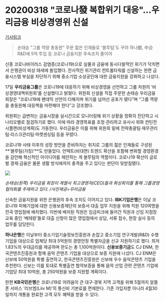 # 20200318   "코로나發 복합위기 대응"...우리금융 비상경영위 신설

[기사링크](<https://www.sedaily.com/NewsView/1Z08G75OR3>)



>   손태승 "그룹 역량 총동원" 주문
> 젊은 인재들로 '블루팀'도 꾸려
> 하나銀, 中企 R&D에 5억 투입 등
> 코로나 금융지원 후속조치 줄이어



  신종 코로나바이러스 감염증(코로나19)으로 실물과 금융에 동시다발적인 위기가 닥치면서 은행권이 비상 태세에 돌입했다. 전사적인 위기관리 컨트롤타워를 신설하는 한편 금융시스템 부실을 차단하기 위해 중소기업·소상공인에 대한 금융지원을 강화하고 나섰다.



17일 **우리금융그룹**은 코로나19에 대응하기 위해 비상경영을 선언하고 그룹 차원의 ‘비상경영대책위원회’를 신설했다고 밝혔다. 위원회 신설을 직접 주문한 손태승 우리금융 회장은 “코로나19에 팬데믹 선언이 더해지며 위기를 넘어선 공포가 됐다”며 “그룹 역량을 총동원해 대응책을 마련해야 한다”고 강조했다.



위원회는 급변하는 금융시장을 실시간으로 모니터링해 위기 상황을 정확히 진단하고 시나리오별로 점검하기로 했다. 이에 따라 경영목표를 조정·관리하고 유사시 외화 컨틴전시플랜(비상계획)도 가동한다. 우리금융은 이를 위해 위원회 밑에 전략총괄팀·재무관리팀·리스크관리팀·마켓센싱팀 등을 꾸렸다.



  코로나19 사태 이후의 성장 방안을 준비하자는 취지로 그룹의 젊은 인재들로 구성된 **‘블루팀(가칭)’**도 만들었다. 언택트(비대면) 트렌드 확산을 포함해 변화할 경영환경을 감안해 혁신적인 아이디어를 제안하는 게 블루팀의 역할이다. 코로나19 확산이 글로벌 경제·금융은 물론 생활 방식에까지 충격을 주고 있다는 판단이 뒷받침됐다.



![](https://newsimg.sedaily.com/2020/03/17/1Z08G75OR3_1.jpg)

*손태승(왼쪽) 우리금융 회장이 계열사 최고경영자(CEO)들과 화상회의를 통해 그룹경영협의회를 주재하고 있다. /사진제공=우리금융*



  신속한 금융지원을 위한 은행권의 후속 조치도 이어지고 있다. **IBK기업은행**은 이날 코로나19 피해기업에 대한 신용보증재단의 보증서 대출 업무 지원을 위해 직원 120여명을 전국 영업점에 배치했다. 이번에 배치된 직원은 임금피크에 들어간 직원과 신임 지점장 교육 중인 ‘베테랑’들로 대출 신청이 많은 영업점에서 상담, 서류 접수, 현장 실사 등의 업무를 담당한다.



**하나은행**은 이날부터 중소기업기술정보진흥원과 손잡고 중소기업 연구개발(R&D) 수행 기업을 대상으로 업체당 최대 5억원의 경영안정 특별자금을 신규 지원하기로 했다. 최저 1.83%의 우대금리를 제공하며 한도는 총 1,100억원이다. **신용보증기금**도 CJ ENM, 한국콘텐츠진흥원과 함께 음악 콘텐츠 기업을 대상으로 보증 지원에 나섰다. CJ ENM은 신보에 50억원을 특별 출연하고, 한국콘텐츠진흥원은 신보에 우수 음악콘텐츠 기업을 추천한다. 신보는 이를 토대로 특별출연 협약보증을 통해 음악 산업 관련 콘텐츠 기업에 기업당 최대 10억원, 총 250억원을 보증 지원할 계획이다.



한편 **KB국민은행**은 코로나19로 어려움이 큰 대구·경북 지역 고객을 위해 5월까지 알뜰폰 서비스 ‘리브엠(Liiv M)’의 통신비 기본료를 면제한다. 기존 가입자뿐 아니라 4월30일까지 개통을 완료한 고객 모두 혜택을 받을 수 있다.

